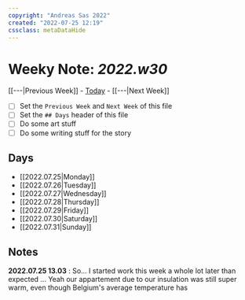 ```yaml
---
copyright: "Andreas Sas 2022"
created: "2022-07-25 12:19"
cssclass: metaDataHide
---
```


# Weeky Note: *2022.w30*
 [[---|Previous Week]] - [Today](obsidian://advanced-uri?daily=true) - [[---|Next Week]]

- [ ] Set the `Previous Week` and `Next Week` of this file
- [ ] Set the `## Days` header of this file
- [ ] Do some art stuff
- [ ] Do some writing stuff for the story

## Days
- [[2022.07.25|Monday]]
- [[2022.07.26|Tuesday]]
- [[2022.07.27|Wednesday]]
- [[2022.07.28|Thursday]]
- [[2022.07.29|Friday]]
- [[2022.07.30|Saturday]]
- [[2022.07.31|Sunday]]

## Notes

**2022.07.25 13.03** :
So... I started work this week a whole lot later than expected ... Yeah our appartement due to our insulation was still super warm, even though Belgium's average temperature has